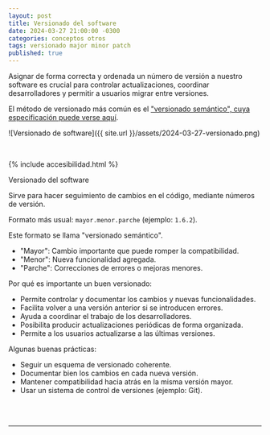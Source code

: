 ```yaml
---
layout: post
title: Versionado del software
date: 2024-03-27 21:00:00 -0300
categories: conceptos otros
tags: versionado major minor patch
published: true
---
```


Asignar de forma correcta y ordenada un número de versión a nuestro software es crucial para controlar actualizaciones, coordinar desarrolladores y permitir a usuarios migrar entre versiones.

El método de versionado más común es el ["versionado semántico", cuya especificación puede verse aquí](https://semver.org/lang/es/).

![Versionado de software]({{ site.url }}/assets/2024-03-27-versionado.png)


&nbsp;

{% include accesibilidad.html %}

Versionado del software

Sirve para hacer seguimiento de cambios en el código, mediante números de versión.

Formato más usual: `mayor.menor.parche` (ejemplo: `1.6.2`).

Este formato se llama "versionado semántico".

- "Mayor": Cambio importante que puede romper la compatibilidad.
- "Menor": Nueva funcionalidad agregada.
- "Parche": Correcciones de errores o mejoras menores.

Por qué es importante un buen versionado:

- Permite controlar y documentar los cambios y nuevas funcionalidades.
- Facilita volver a una versión anterior si se introducen errores.
- Ayuda a coordinar el trabajo de los desarrolladores.
- Posibilita producir actualizaciones periódicas de forma organizada.
- Permite a los usuarios actualizarse a las últimas versiones.

Algunas buenas prácticas:

- Seguir un esquema de versionado coherente.
- Documentar bien los cambios en cada nueva versión.
- Mantener compatibilidad hacia atrás en la misma versión mayor.
- Usar un sistema de control de versiones (ejemplo: Git).

</div></details>
<br />&nbsp;

<hr />
